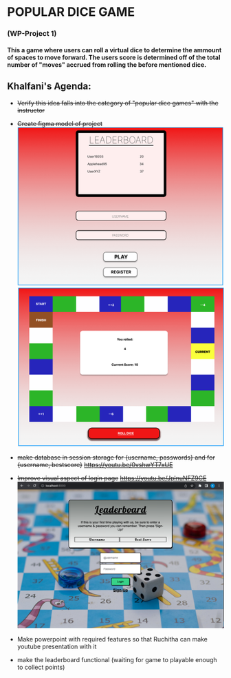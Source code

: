 # POPULAR DICE GAME

### (WP-Project 1)

#### This a game where users can roll a virtual dice to determine the ammount of spaces to move forward. The users score is determined off of the total number of "moves" accrued from rolling the before mentioned dice.

## Khalfani's Agenda:

- ~~Verify this idea falls into the category of "popular dice games" with the instructor~~
- ~~Create figma model of project~~
  ~~<img src="login_model.webp">~~
  ~~<img src="gameboard.webp">~~

- ~~make database in session storage for {username, passwords} and for {username, bestscore}~~
  ~~https://youtu.be/0vshwYT7xUE~~

- ~~Improve visual aspect of login page~~
  ~~https://youtu.be/JplnuNFZ9CE~~
  <img src="current_login.webp">
- Make powerpoint with required features so that Ruchitha can make youtube presentation with it

- make the leaderboard functional (waiting for game to playable enough to collect points)
